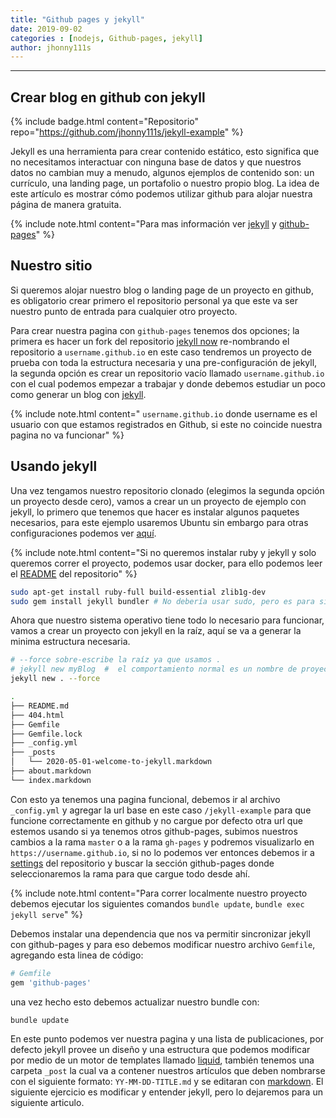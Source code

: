 ```yaml
---
title: "Github pages y jekyll"
date: 2019-09-02
categories : [nodejs, Github-pages, jekyll]
author: jhonny111s
---
```


----------------
## Crear blog en github con jekyll

{% include badge.html content="Repositorio" repo="https://github.com/jhonny111s/jekyll-example" %}

Jekyll es una herramienta para crear contenido estático, esto significa que no necesitamos interactuar con ninguna base de datos y que nuestros datos no cambian muy a menudo, algunos ejemplos de contenido son: un currículo, una landing page, un portafolio o nuestro propio blog. La idea de este artículo es mostrar cómo podemos utilizar github para alojar nuestra página de manera gratuita. 

{% include note.html content="Para mas información ver [jekyll](https://jekyllrb.com/docs/) y [github-pages](https://pages.github.com/)" %}


## Nuestro sitio

Si queremos alojar nuestro blog o landing page de un proyecto en github, es obligatorio crear primero el repositorio personal ya que este va ser nuestro punto de entrada para cualquier otro proyecto.

Para crear nuestra pagina con `github-pages` tenemos dos opciones; la primera es hacer un fork del repositorio [jekyll now](https://github.com/barryclark/jekyll-now) re-nombrando el repositorio a `username.github.io` en este caso tendremos un proyecto de prueba con toda la estructura necesaria y una pre-configuración de jekyll, la segunda opción es crear un repositorio vacío llamado `username.github.io` con el cual podemos empezar a trabajar y donde debemos estudiar un poco como generar un blog con [jekyll](https://jekyllrb.com/). 

{% include note.html content=" `username.github.io` donde username es el usuario con que estamos registrados en Github, si este no coincide nuestra pagina no va funcionar" %}

## Usando jekyll

Una vez tengamos nuestro repositorio clonado (elegimos la segunda opción un proyecto desde cero), vamos a crear un un proyecto de ejemplo con jekyll, lo primero que tenemos que hacer es instalar algunos paquetes necesarios, para este ejemplo usaremos Ubuntu sin embargo para otras configuraciones podemos ver [aquí](https://jekyllrb.com/docs/installation/).

{% include note.html content="Si no queremos instalar ruby y jekyll y solo queremos correr el proyecto, podemos usar docker, para ello podemos leer el [README](https://github.com/jhonny111s/jekyll-example) del repositorio" %}

~~~bash
sudo apt-get install ruby-full build-essential zlib1g-dev
sudo gem install jekyll bundler # No debería usar sudo, pero es para simplificar la explicación
~~~

Ahora que nuestro sistema operativo tiene todo lo necesario para funcionar, vamos a crear un proyecto con jekyll en la raíz, aquí se va a generar la minima estructura necesaria.

~~~bash
# --force sobre-escribe la raíz ya que usamos .
# jekyll new myBlog  #  el comportamiento normal es un nombre de proyecto
jekyll new . --force 
~~~


~~~bash
.
├── README.md
├── 404.html
├── Gemfile
├── Gemfile.lock
├── _config.yml
├── _posts
│   └── 2020-05-01-welcome-to-jekyll.markdown
├── about.markdown
└── index.markdown
~~~

Con esto ya tenemos una pagina funcional, debemos ir al archivo `_config.yml` y agregar la url base en este caso `/jekyll-example` para que funcione correctamente en github y no cargue por defecto otra url que estemos usando si ya tenemos otros github-pages, subimos nuestros cambios a la rama `master` o a la rama `gh-pages` y podremos visualizarlo en `https://username.github.io`, si no lo podemos ver entonces debemos ir a [settings](https://help.github.com/en/github/working-with-github-pages/creating-a-github-pages-site-with-jekyll#creating-a-repository-for-your-site) del repositorio y buscar la sección github-pages donde seleccionaremos la rama para que cargue todo desde ahí.

{% include note.html content="Para correr localmente nuestro proyecto debemos ejecutar los siguientes comandos `bundle update`, `bundle exec jekyll serve`" %}

Debemos instalar una dependencia que nos va permitir sincronizar jekyll con github-pages y para eso debemos modificar nuestro archivo `Gemfile`, agregando esta linea de código:

~~~ruby
# Gemfile
gem 'github-pages'
~~~

una vez hecho esto debemos actualizar nuestro bundle con:

~~~bash
bundle update
~~~

En este punto podemos ver nuestra pagina y una lista de publicaciones, por defecto jekyll provee un diseño y una estructura que podemos modificar por medio de un motor de templates llamado [liquid](https://jekyllrb.com/docs/liquid/), también tenemos una carpeta `_post` la cual va a contener nuestros artículos que deben nombrarse con el siguiente formato: `YY-MM-DD-TITLE.md` y se editaran con [markdown](https://github.com/adam-p/markdown-here/wiki/Markdown-Cheatsheet). El siguiente ejercicio es modificar y entender jekyll, pero lo dejaremos para un siguiente articulo. 


